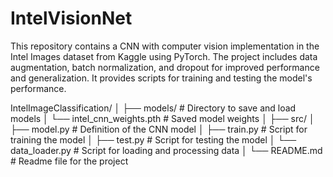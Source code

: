 # IntelVisionNet

This repository contains a CNN with computer vision implementation in the Intel Images dataset from Kaggle using PyTorch. The project includes data augmentation, batch normalization, and dropout for improved performance and generalization. It provides scripts for training and testing the model's performance.

IntelImageClassification/
│
├── models/                          # Directory to save and load models
│   └── intel_cnn_weights.pth         # Saved model weights
│
├── src/
│   ├── model.py                      # Definition of the CNN model
│   ├── train.py                      # Script for training the model
│   ├── test.py                       # Script for testing the model
│   └── data_loader.py                # Script for loading and processing data
│
└── README.md                         # Readme file for the project
